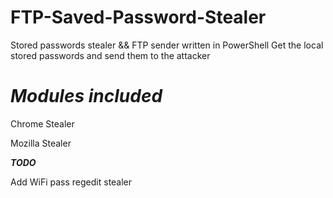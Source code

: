 # FTP-Saved-Password-Stealer
Stored passwords stealer &amp;&amp; FTP sender written in PowerShell
Get the local stored passwords and send them to the attacker

# *******Modules included*******
Chrome Stealer

Mozilla Stealer


*************TODO*************

Add WiFi pass regedit stealer
